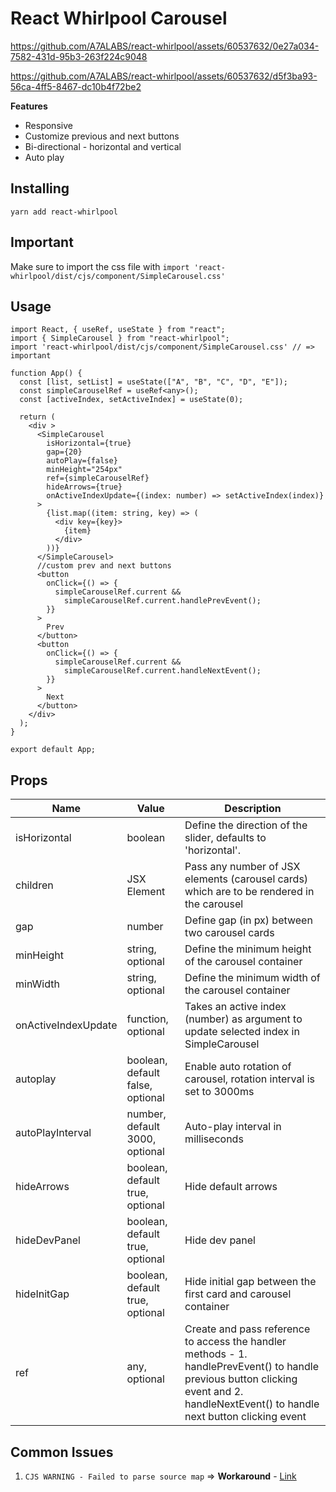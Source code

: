 # React Whirlpool Carousel 

https://github.com/A7ALABS/react-whirlpool/assets/60537632/0e27a034-7582-431d-95b3-263f224c9048


https://github.com/A7ALABS/react-whirlpool/assets/60537632/d5f3ba93-56ca-4ff5-8467-dc10b4f72be2


**Features**
* Responsive
* Customize previous and next buttons
* Bi-directional - horizontal and vertical
* Auto play

## Installing
`yarn add react-whirlpool`

## Important
Make sure to import the css file with `import 'react-whirlpool/dist/cjs/component/SimpleCarousel.css'`

## Usage
```
import React, { useRef, useState } from "react";
import { SimpleCarousel } from "react-whirlpool";
import 'react-whirlpool/dist/cjs/component/SimpleCarousel.css' // => important

function App() {
  const [list, setList] = useState(["A", "B", "C", "D", "E"]);
  const simpleCarouselRef = useRef<any>();
  const [activeIndex, setActiveIndex] = useState(0);

  return (
    <div >
      <SimpleCarousel
        isHorizontal={true}
        gap={20}
        autoPlay={false}
        minHeight="254px"
        ref={simpleCarouselRef}
        hideArrows={true}
        onActiveIndexUpdate={(index: number) => setActiveIndex(index)}
      >
        {list.map((item: string, key) => (
          <div key={key}>
            {item}
          </div>
        ))}
      </SimpleCarousel>
      //custom prev and next buttons
      <button
        onClick={() => {
          simpleCarouselRef.current &&
            simpleCarouselRef.current.handlePrevEvent();
        }}
      >
        Prev
      </button>
      <button
        onClick={() => {
          simpleCarouselRef.current &&
            simpleCarouselRef.current.handleNextEvent();
        }}
      >
        Next
      </button>
    </div>
  );
}

export default App;
```

## Props
| Name              | Value                                                               | Description                                                                                       |
|-------------------| ------------------------------------------------------------------  | -------------------------------------------------------------------------------------------------------------------------------------------     |
| isHorizontal      | boolean  | Define the direction of the slider, defaults to 'horizontal'.    |
|  children         | JSX Element | Pass any number of JSX elements (carousel cards) which are to be rendered in the carousel  |
| gap               | number | Define gap (in px) between two carousel cards  |
| minHeight         | string, optional | Define the minimum height of the carousel container  |
|minWidth           | string, optional  | Define the minimum width of the carousel container  |
|onActiveIndexUpdate| function, optional | Takes an active index (number) as argument to update selected index in SimpleCarousel |
| autoplay          | boolean, default false, optional  | Enable auto rotation of carousel, rotation interval is set to 3000ms    |
| autoPlayInterval  | number, default 3000, optional   | Auto-play interval in milliseconds
 hideArrows         | boolean, default true, optional  | Hide default arrows    |
 hideDevPanel       | boolean, default true, optional | Hide dev panel  |
 hideInitGap        | boolean, default true, optional | Hide initial gap between the first card and carousel container  |
 ref                | any, optional   | Create and pass reference to access the handler methods - 1. handlePrevEvent() to handle previous button clicking event and 2. handleNextEvent() to handle next button clicking event |

 ## Common Issues
 1. `CJS WARNING - Failed to parse source map` => **Workaround** - [Link](https://github.com/facebook/create-react-app/discussions/11767#discussioncomment-2092902)

